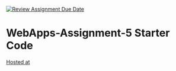 [![Review Assignment Due Date](https://classroom.github.com/assets/deadline-readme-button-24ddc0f5d75046c5622901739e7c5dd533143b0c8e959d652212380cedb1ea36.svg)](https://classroom.github.com/a/7kKA03Up)
# WebApps-Assignment-5 Starter Code

[Hosted at](https://44-563-webapps-f23.github.io/44563-webapps-f23-assignment5-Ramakotireddy9505/cities.html)
